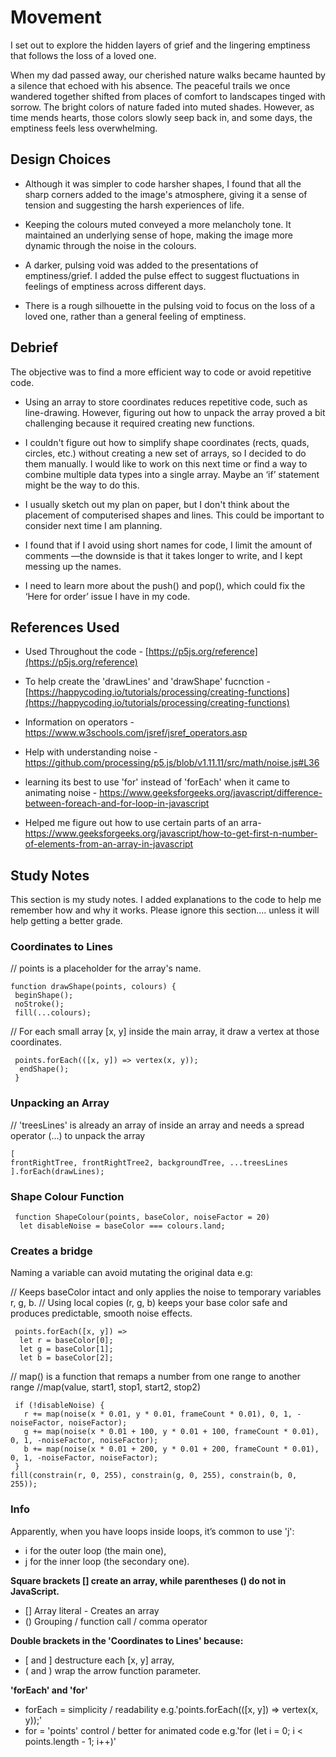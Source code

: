 # Movement
I set out to explore the hidden layers of grief and the lingering emptiness that follows the loss of a loved one. 

When my dad passed away, our cherished nature walks became haunted by a silence that echoed with his absence. The peaceful trails we once wandered together shifted from places of comfort to landscapes tinged with sorrow. The  bright colors of nature faded into muted shades. However, as time mends hearts, those colors slowly seep back in, and some days, the emptiness feels less overwhelming.


## Design Choices

- Although it was simpler to code harsher shapes, I found that all the sharp corners added to the image's atmosphere, giving it a sense of tension and suggesting the harsh experiences of life. 

- Keeping the colours muted conveyed a more melancholy tone. It maintained an underlying sense of hope, making the image more dynamic through the noise in the colours. 

- A darker, pulsing void was added to the presentations of emptiness/grief. I added the pulse effect to suggest fluctuations in feelings of emptiness across different days.

- There is a rough silhouette in the pulsing void to focus on the loss of a loved one, rather than a general feeling of emptiness. 


## Debrief
The objective was to find a more efficient way to code or avoid repetitive code.

- Using an array to store coordinates reduces repetitive code, such as line-drawing. However, figuring out how to unpack the array proved a bit challenging because it required creating new functions.  

- I couldn't figure out how to simplify shape coordinates (rects, quads, circles, etc.) without creating a new set of arrays, so I decided to do them manually. I would like to work on this next time or find a way to combine multiple data types into a single array. Maybe an ‘if’ statement might be the way to do this.

- I usually sketch out my plan on paper, but I don't think about the placement of computerised shapes and lines. This could be important to consider next time I am planning.  

- I found that if I avoid using short names for code, I limit the amount of comments —the downside is that it takes longer to write, and I kept messing up the names.

- I need to learn more about the push() and pop(), which could fix the ‘Here for order’ issue I have in my code.


## References Used

- Used Throughout the code - [https://p5js.org/reference](https://p5js.org/reference)

- To help create the 'drawLines' and 'drawShape' fucnction - [https://happycoding.io/tutorials/processing/creating-functions](https://happycoding.io/tutorials/processing/creating-functions)

- Information on operators - https://www.w3schools.com/jsref/jsref_operators.asp

- Help with understanding noise - https://github.com/processing/p5.js/blob/v1.11.11/src/math/noise.js#L36

- learning its best to use 'for' instead of 'forEach' when it came to animating noise - https://www.geeksforgeeks.org/javascript/difference-between-foreach-and-for-loop-in-javascript

- Helped me figure out how to use certain parts of an arra- https://www.geeksforgeeks.org/javascript/how-to-get-first-n-number-of-elements-from-an-array-in-javascript


## Study Notes 
This section is my study notes. I added explanations to the code to help me remember how and why it works. Please ignore this section…. unless it will help getting a better grade.


### Coordinates to Lines

// points is a placeholder for the array's name.

    function drawShape(points, colours) { 
     beginShape();
     noStroke();
     fill(...colours);

// For each small array [x, y] inside the main array, it draw a vertex at those coordinates.

     points.forEach(([x, y]) => vertex(x, y));
      endShape();
     }

### Unpacking an Array 

// 'treesLines' is already an array of inside an array and needs a spread operator (...) to unpack the array
   
    [
    frontRightTree, frontRightTree2, backgroundTree, ...treesLines
    ].forEach(drawLines);


### Shape Colour Function

     function ShapeColour(points, baseColor, noiseFactor = 20) 
      let disableNoise = baseColor === colours.land;

### Creates a bridge
Naming a variable can avoid mutating the original data e.g:

// Keeps baseColor intact and only applies the noise to temporary variables r, g, b.
// Using local copies (r, g, b) keeps your base color safe and produces predictable, smooth noise effects.

     points.forEach([x, y]) => 
      let r = baseColor[0];
      let g = baseColor[1];
      let b = baseColor[2];


// map() is a function that remaps a number from one range to another range
//map(value, start1, stop1, start2, stop2)

     if (!disableNoise) {
       r += map(noise(x * 0.01, y * 0.01, frameCount * 0.01), 0, 1, -noiseFactor, noiseFactor);
       g += map(noise(x * 0.01 + 100, y * 0.01 + 100, frameCount * 0.01), 0, 1, -noiseFactor, noiseFactor);
       b += map(noise(x * 0.01 + 200, y * 0.01 + 200, frameCount * 0.01), 0, 1, -noiseFactor, noiseFactor);
     }
    fill(constrain(r, 0, 255), constrain(g, 0, 255), constrain(b, 0, 255));

### Info
Apparently, when you have loops inside loops, it’s common to use 'j':
- i for the outer loop (the main one),
- j for the inner loop (the secondary one).

**Square brackets [] create an array, while parentheses () do not in JavaScript.**
- []	Array literal	 - Creates an array
- ()	Grouping / function call / comma operator

**Double brackets in the 'Coordinates to Lines' because:**
- [ and ] destructure each [x, y] array,
- ( and ) wrap the arrow function parameter.

**'forEach' and 'for'**
- forEach = simplicity / readability  e.g.'points.forEach(([x, y]) => vertex(x, y));'
- for = 'points' control / better for animated code  e.g.'for (let i = 0; i < points.length - 1; i++)'




